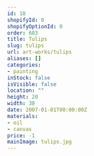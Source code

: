 ```yaml
---
id: 18
shopifyId: 0
shopifyOptionId: 0
order: 603
title: Tulips
slug: tulips
url: art-works/tulips
aliases: []
categories:
- painting
inStock: false
isVisible: false
location: ""
height: 20
width: 30
date: 2007-01-01T00:00:00Z
materials:
- oil
- canvas
price: -1
mainImage: tulips.jpg
---
```

